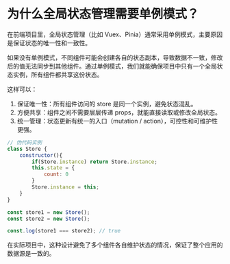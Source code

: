 # 为什么全局状态管理需要单例模式？

在前端项目里，全局状态管理（比如 Vuex、Pinia）通常采用单例模式，主要原因是保证状态的唯一性和一致性。

如果没有单例模式，不同组件可能会创建各自的状态副本，导致数据不一致，修改后的值无法同步到其他组件。通过单例模式，我们就能确保项目中只有一个全局状态实例，所有组件都共享这份状态。

这样可以：

1. 保证唯一性：所有组件访问的 store 是同一个实例，避免状态混乱。
2. 方便共享：组件之间不需要层层传递 props，就能直接读取或修改全局状态。
3. 统一管理：状态更新有统一的入口（mutation / action），可控性和可维护性更强。

```js
// 伪代码实例
class Store {
    constructor(){
        if(Store.instance) return Store.instance;
        this.state = {
            count: 0
        }
        Store.instance = this;
    }
}

const store1 = new Store();
const store2 = new Store();

const.log(store1 === store2); // true
```

在实际项目中，这种设计避免了多个组件各自维护状态的情况，保证了整个应用的数据源是一致的。



















